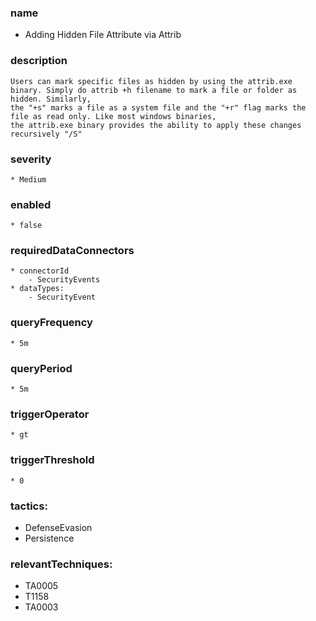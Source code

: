 ### name 
   * Adding Hidden File Attribute via Attrib
### description
```
Users can mark specific files as hidden by using the attrib.exe binary. Simply do attrib +h filename to mark a file or folder as hidden. Similarly,
the "+s" marks a file as a system file and the "+r" flag marks the file as read only. Like most windows binaries,
the attrib.exe binary provides the ability to apply these changes recursively "/S"
```
### severity
    * Medium
### enabled 
    * false
### requiredDataConnectors
    * connectorId
        - SecurityEvents
    * dataTypes:
        - SecurityEvent
### queryFrequency
    * 5m
### queryPeriod
    * 5m
### triggerOperator
    * gt
### triggerThreshold 
    * 0
### tactics:
  * DefenseEvasion
  * Persistence
### relevantTechniques:
  * TA0005
  * T1158
  * TA0003
